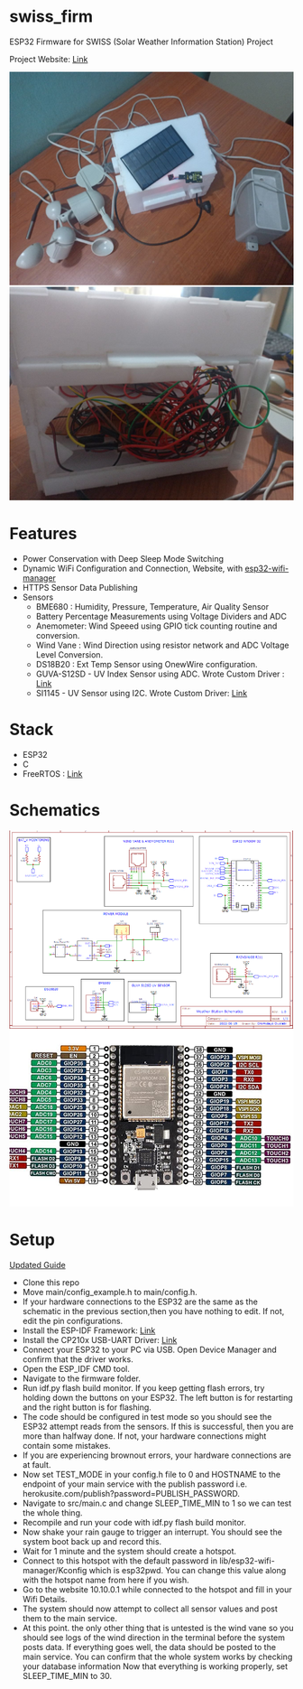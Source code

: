 # swiss_firm
ESP32 Firmware for SWISS (Solar Weather Information Station) Project 

Project Website: [Link](https://sites.google.com/view/swiss-uidesign/home)


<img src="assets/top.jpg?raw=true" />
<br />
<img src="assets/back.jpg?raw=true" />
<br />

# Features
- Power Conservation with Deep Sleep Mode Switching
- Dynamic WiFi Configuration and Connection, Website, with [esp32-wifi-manager](https://github.com/owolabioromidayo/esp32-wifi-manager)
- HTTPS Sensor Data Publishing 
- Sensors
  - BME680 : Humidity, Pressure, Temperature, Air Quality Sensor
  - Battery Percentage Measurements using Voltage Dividers and ADC
  - Anemometer: Wind Speeed using GPIO tick counting routine and conversion.
  - Wind Vane : Wind Direction using resistor network and ADC Voltage Level Conversion.
  - DS18B20 : Ext Temp Sensor using OnewWire configuration.
  - GUVA-S12SD - UV Index Sensor using ADC. Wrote Custom Driver : [Link](https://github.com/owolabioromidayo/GUVA_S12SD)
  - SI1145 - UV Sensor using I2C. Wrote Custom Driver: [Link](https://github.com/owolabioromidayo/Si1145)


# Stack
- ESP32
- C
- FreeRTOS : [Link](https://freertos.org/)

# Schematics

<img src="assets/schematics.png?raw=true" />
<img src="assets/pinout.jpg?raw=true" />

# Setup 

[Updated Guide](https://sites.google.com/view/swiss-uidesign/guide/firmware-setup)
- Clone this repo
- Move main/config_example.h to main/config.h.
- If your hardware connections to the ESP32 are the same as the schematic in the previous section,then you have nothing to edit. If not, edit the pin configurations.
- Install the ESP-IDF Framework: [Link](https://dl.espressif.com/dl/esp-idf/) 
- Install the CP210x USB-UART Driver: [Link](https://www.silabs.com/developers/usb-to-uart-bridge-vcp-drivers)  
 - Connect your ESP32 to your PC via USB. Open Device Manager and confirm that the driver works.
 - Open the ESP_IDF CMD tool.
 - Navigate to the firmware folder.
 - Run idf.py flash build monitor. If you keep getting flash errors, try holding down the buttons on your ESP32. The left button is for restarting and the right button     is for flashing.
 - The code should be configured in test mode so you should see the ESP32 attempt reads from the sensors. If this is successful, then you are more than halfway done.       If not, your hardware connections might contain some mistakes.
 - If you are experiencing brownout errors, your hardware connections are at fault.
 - Now set TEST_MODE in your config.h file to 0 and HOSTNAME to the endpoint of your main service with the publish password i.e. herokusite.com/publish?password=PUBLISH_PASSWORD. 
 - Navigate to src/main.c and change SLEEP_TIME_MIN to 1 so we can test the whole thing.
 - Recompile and run your code with idf.py flash build monitor.  
 - Now shake your rain gauge to trigger an interrupt. You should see the system boot back up and record this. 
 - Wait for 1 minute and the system should create a hotspot.
 - Connect to this hotspot with the default password in lib/esp32-wifi-manager/Kconfig which is esp32pwd.  You can change this value along with the hotspot name from here if you wish.
 - Go to the website 10.10.0.1 while connected to the hotspot and fill in your Wifi Details.
 - The system should now attempt to collect all sensor values and post them to the main service. 
 - At this point. the only other thing that is untested is the wind vane so you should see logs of the wind direction in the terminal before the system posts data.
If everything goes well, the data should be posted to the main service. You can confirm that the whole system works by checking your database information
Now that everything is working properly, set SLEEP_TIME_MIN to 30.  




